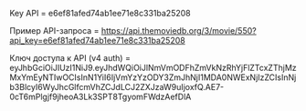 Key API = e6ef81afed74ab1ee71e8c331ba25208

Пример API-запроса = https://api.themoviedb.org/3/movie/550?api_key=e6ef81afed74ab1ee71e8c331ba25208

Ключ доступа к API (v4 auth) = eyJhbGciOiJIUzI1NiJ9.eyJhdWQiOiJlNmVmODFhZmVkNzRhYjFlZTcxZThjMzMxYmEyNTIwOCIsInN1YiI6IjVmYzYzODY3ZmJhNjI1MDA0NWExNjIzZCIsInNjb3BlcyI6WyJhcGlfcmVhZCJdLCJ2ZXJzaW9uIjoxfQ.AE7-0cT6mPlgjf9jheoA3Lk3SPT8TgyomFWdzAefDlA
